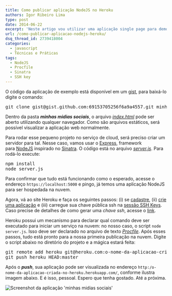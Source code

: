 ```yaml
---
title: Como publicar aplicação NodeJS no Heroku
authors: Igor Ribeiro Lima
type: post
date: 2014-06-22
excerpt: 'Neste artigo vou utilizar uma aplicação single page para demonstrar passo a passo as etapas necessárias para publicar uma aplicação no Heroku.'
url: /como-publicar-aplicacao-nodejs-heroku/
dsq_thread_id: 2739418004
categories:
  - javascript
  - Técnicas e Práticas
tags:
  - NodeJS
  - Procfile
  - Sinatra
  - SSH key
---
```


O código da aplicação de exemplo está disponível em um [gist][1], para baixá-lo digite o comando:

<pre class="prettyprint lang-sh">git clone gist@gist.github.com:69153705256f6a9a4557.git minhas-midias-sociais</pre>

Dentro da pasta **_minhas midias sociais_**, o arquivo _<a href="https://gist.github.com/igorlima/69153705256f6a9a4557#file-index-html" rel="noreferrer">index.html</a>_ pode ser aberto utilizando qualquer navegador. Como são arquivos estáticos, será possível visualizar a aplicação web normalmente.

Para rodar esse pequeno projeto no serviço de cloud, será preciso criar um servidor para tal. Nesse caso, vamos usar o <a href="https://expressjs.com/" rel="noreferrer">Express</a>, framework para <a href="https://nodejs.org/" rel="noreferrer">NodeJS</a> inspirado no [Sinatra][2]. O código está no arquivo _<a href="https://gist.github.com/igorlima/69153705256f6a9a4557#file-server-js" rel="noreferrer">server.js</a>_. Para rodá-lo execute:

<pre class="prettyprint lang-sh">npm install
node server.js</pre>

Para confirmar que tudo está funcionando como o esperado, acesse o endereço `https://localhost:5000` e pingo, já temos uma aplicação NodeJS para ser hospedada na nuvem.

Agora, vá ao site Heroku e faça os seguintes passos: (i) se <a href="https://id.heroku.com/signup/www-home-top" rel="noreferrer">cadastre</a>, (ii) <a href="https://dashboard.heroku.com/apps" rel="noreferrer">crie uma aplicação</a> e (iii) carregue sua chave pública ssh na <a href="https://dashboard.heroku.com/account" rel="noreferrer">sessão SSH Keys</a>. Caso precise de detalhes de como gerar uma _chave ssh_, acesse o <a href="https://help.github.com/articles/generating-ssh-keys" rel="noreferrer">link</a>.

Heroku possui um mecanismo para declarar qual comando deve ser executado para iniciar um serviço na nuvem: no nosso caso, o script `node server.js`. Isso deve ser declarado no arquivo de texto _<a href="https://gist.github.com/igorlima/69153705256f6a9a4557#file-procfile" rel="noreferrer">Procfile</a>_. Após esses passos, tudo está pronto para a nossa primeira publicação na nuvem. Digite o script abaixo no diretório do projeto e a mágica estará feita:

<pre class="prettyprint lang-sh">git remote add heroku git@heroku.com:o-nome-da-aplicacao-criada-no-heroku.git
git push heroku HEAD:master</pre>

Após o **_push_**, sua aplicação pode ser visualizada no endereço `http:/o-nome-da-aplicacao-criada-no-heroku.herokuapp.com/`, conforme ilustra imagem abaixo. E é isso, pessoal. Espero que tenha gostado. Até a próxima.

![Screenshot da aplicação 'minhas midias sociais'][3]

 [1]: https://gist.github.com/igorlima/69153705256f6a9a4557 "gist"
 [2]: https://www.sinatrarb.com/ "sinatra"
 [3]: https://i1368.photobucket.com/albums/ag182/igorribeirolima/a0000d4f6b3b7ca0469fcdeba8a6f6e2_zps2ba999fa.jpg
